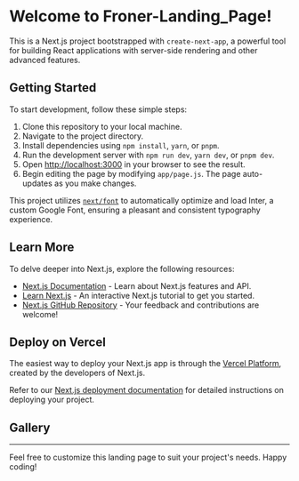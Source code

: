 # Welcome to Froner-Landing_Page!

This is a Next.js project bootstrapped with `create-next-app`, a powerful tool for building React applications with server-side rendering and other advanced features.

## Getting Started

To start development, follow these simple steps:

1. Clone this repository to your local machine.
2. Navigate to the project directory.
3. Install dependencies using `npm install`, `yarn`, or `pnpm`.
4. Run the development server with `npm run dev`, `yarn dev`, or `pnpm dev`.
5. Open [http://localhost:3000](http://localhost:3000) in your browser to see the result.
6. Begin editing the page by modifying `app/page.js`. The page auto-updates as you make changes.

This project utilizes [`next/font`](https://nextjs.org/docs/basic-features/font-optimization) to automatically optimize and load Inter, a custom Google Font, ensuring a pleasant and consistent typography experience.

## Learn More

To delve deeper into Next.js, explore the following resources:

- [Next.js Documentation](https://nextjs.org/docs) - Learn about Next.js features and API.
- [Learn Next.js](https://nextjs.org/learn) - An interactive Next.js tutorial to get you started.
- [Next.js GitHub Repository](https://github.com/vercel/next.js/) - Your feedback and contributions are welcome!

## Deploy on Vercel

The easiest way to deploy your Next.js app is through the [Vercel Platform](https://vercel.com/new?utm_medium=default-template&filter=next.js&utm_source=create-next-app&utm_campaign=create-next-app-readme), created by the developers of Next.js.

Refer to our [Next.js deployment documentation](https://nextjs.org/docs/deployment) for detailed instructions on deploying your project.

## Gallery

[//]: # (Insert images of your site here.)

---

Feel free to customize this landing page to suit your project's needs. Happy coding!

